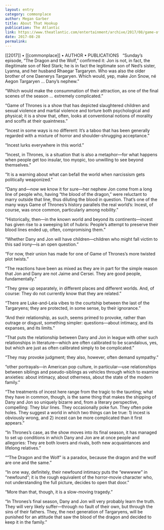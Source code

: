 ```yaml
---
layout: entry
category: commonplace
author: Megan Garber
title: About That Hookup
publication: The Atlantic
link: https://www.theatlantic.com/entertainment/archive/2017/08/game-of-thrones-and-the-long-tradition-of-incest-in-literature/538170/
date: 2017-08-28
permalink: 
---
```


[[2017]] • [[commonplace]] • AUTHOR • PUBLICATIONS 
 
“Sunday’s episode, “The Dragon and the Wolf,” confirmed it: Jon is not, in fact, the illegitimate son of Ned Stark; he is in fact the legitimate son of Ned’s sister, Lyanna, and her husband Rhaegar Targaryen. Who was also the older brother of one Daenerys Targaryen. Which would, yep, make Jon Snow, né Aegon Targaryen … Dany’s nephew.”

“Which would make the consummation of their attraction, as one of the final scenes of the season … extremely complicated.”

“Game of Thrones is a show that has depicted slaughtered children and sexual violence and martial violence and torture both psychological and physical; it is a show that, often, looks at conventional notions of morality and scoffs at their quaintness.”

“Incest in some ways is no different: It’s a taboo that has been generally regarded with a mixture of horror and shoulder-shrugging acceptance.”

“Incest lurks everywhere in this world.”

“Incest, in Thrones, is a situation that is also a metaphor—for what happens when people get too insular, too myopic, too unwilling to see beyond themselves.”

“It is a warning about what can befall the world when narcissism gets politically weaponized.”

“Dany and—now we know it for sure—her nephew Jon come from a long line of people who, having “the blood of the dragon,” were reluctant to marry outside that line, thus diluting the blood in question. That’s one of the many ways Game of Thrones’s history parallels the real world’s: Incest, of course, was once common, particularly among nobility.”

“Historically, then—in the known world and beyond its continents—incest has given rise to a sweeping bit of hubris: People’s attempt to preserve their blood lines ended up, often, compromising them.”

“Whether Dany and Jon will have children—children who might fall victim to this sad irony—is an open question.”

“For now, their union has made for one of Game of Thrones’s more twisted plot twists.”

“The reactions have been as mixed as they are in part for the simple reason that Jon and Dany are not Jaime and Cersei. They are good people, fundamentally.”

“They grew up separately, in different places and different worlds. And, of course: They do not currently know that they are related.”

“There are Luke-and-Leia vibes to the courtship between the last of the Targaryens; they are protected, in some sense, by their ignorance.”

“And their relationship, as such, seems primed to provoke, rather than outrage or disgust, something simpler: questions—about intimacy, and its expanses, and its limits.”

“That puts the relationship between Dany and Jon in league with other such relationships in literature—which are often calibrated to be scandalous, yes, but which are just as often calibrated simply to be complicated.”

“They may provoke judgment; they also, however, often demand sympathy.”

“other portrayals—in American pop culture, in particular—use relationships between siblings and pseudo-siblings as vehicles through which to examine anxieties: about intimacy, about otherness, about the state of the modern family.”

“The treatments of incest here range from the tragic to the taunting; what they have in common, though, is the same thing that makes the shipping of Dany and Jon so uniquely bizarre and, from a literary perspective, compelling: They blur lines. They occasionally poke fun. They often poke holes. They suggest a world in which two things can be true: 1) incest is obviously wrong, and 2) incest can be more complicated than it first appears.”

“In Thrones’s case, as the show moves into its final season, it has managed to set up conditions in which Dany and Jon are at once people and allegories: They are both lovers and rivals, both new acquaintances and lifelong relatives.”

““The Dragon and the Wolf” is a paradox, because the dragon and the wolf are one and the same.”

“In one way, definitely, their newfound intimacy puts the “ewwwww” in “newfound”; it is the rough equivalent of the horror-movie character who, not understanding the full picture, decides to open that door.”

“More than that, though, it is a slow-moving tragedy.”

“In Thrones’s final season, Dany and Jon will very probably learn the truth. They will very likely suffer—through no fault of their own, but through the sins of their fathers. They, the next generation of Targaryens, will be punished for an attitude that saw the blood of the dragon and decided to keep it in the family.”

